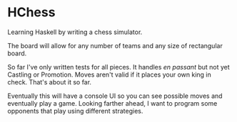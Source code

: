 HChess
======

Learning Haskell by writing a chess simulator.

The board will allow for any number of teams and any size of rectangular board.

So far I've only written tests for all pieces. It handles *en passant* but not yet Castling or Promotion. Moves aren't valid if it places your own king in check. That's about it so far.

Eventually this will have a console UI so you can see possible moves and eventually play a game. Looking farther ahead, I want to program some opponents that play using different strategies.

